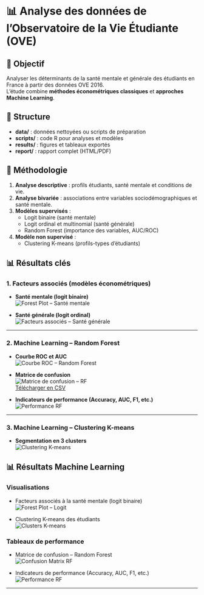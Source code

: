 # 📊 Analyse des données de l’Observatoire de la Vie Étudiante (OVE)

## 🎯 Objectif
Analyser les déterminants de la santé mentale et générale des étudiants en France à partir des données OVE 2016.  
L’étude combine **méthodes économétriques classiques** et **approches Machine Learning**.

## 📂 Structure
- **data/** : données nettoyées ou scripts de préparation
- **scripts/** : code R pour analyses et modèles
- **results/** : figures et tableaux exportés
- **report/** : rapport complet (HTML/PDF)


## 🔎 Méthodologie
1. **Analyse descriptive** : profils étudiants, santé mentale et conditions de vie.  
2. **Analyse bivariée** : associations entre variables sociodémographiques et santé mentale.  
3. **Modèles supervisés** :
   - Logit binaire (santé mentale)
   - Logit ordinal et multinomial (santé générale)
   - Random Forest (importance des variables, AUC/ROC)
4. **Modèle non supervisé** :
   - Clustering K-means (profils-types d’étudiants)

## 📊 Résultats clés

### 1. Facteurs associés (modèles économétriques)

- **Santé mentale (logit binaire)**  
![Forest Plot – Santé mentale](results/figures/forest_plot_logit.png)

- **Santé générale (logit ordinal)**  
![Facteurs associés – Santé générale](results/figures/factors_sante_generale.png)

---

### 2. Machine Learning – Random Forest

- **Courbe ROC et AUC**  
![Courbe ROC – Random Forest](results/figures/roc_randomforest.png)

- **Matrice de confusion**  
![Matrice de confusion – RF](results/tables/confusion_matrix_rf.png)  
[Télécharger en CSV](results/confusion_matrix_rf.csv)

- **Indicateurs de performance (Accuracy, AUC, F1, etc.)**  
![Performance RF](results/tables/performance_rf.png)

---

### 3. Machine Learning – Clustering K-means

- **Segmentation en 3 clusters**  
![Clustering K-means](results/figures/clustering_kmeans.png)


## 📊 Résultats Machine Learning

### Visualisations
- Facteurs associés à la santé mentale (logit binaire)  
![Forest Plot – Logit](results/figures/forest_plot_logit.png)

- Clustering K-means des étudiants  
![Clusters K-means](results/figures/clustering_kmeans.png)

### Tableaux de performance
- Matrice de confusion – Random Forest  
![Confusion Matrix RF](results/tables/confusion_matrix_rf.png)

- Indicateurs de performance (Accuracy, AUC, F1, etc.)  
![Performance RF](results/tables/performance_rf.png)

---
